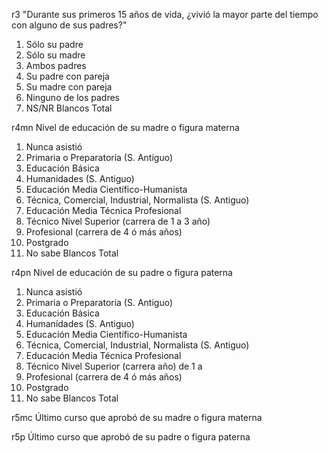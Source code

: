 r3	"Durante sus primeros 15 años de vida,
¿vivió la mayor parte del tiempo con alguno de sus padres?"

1. Sólo su padre
2. Sólo su madre
3. Ambos padres
4. Su padre con pareja
5. Su madre con pareja
6. Ninguno de los padres
9. NS/NR
Blancos
Total

r4mn	Nivel de educación de su madre o figura materna

1. Nunca asistió
5. Primaria o Preparatoria (S. Antiguo)
6. Educación Básica
7. Humanidades (S. Antiguo)
8. Educación Media Científico-Humanista
9. Técnica, Comercial, Industrial, Normalista (S. Antiguo)
10. Educación Media Técnica Profesional
11. Técnico Nivel Superior (carrera de 1 a 3 año)
12. Profesional (carrera de 4 ó más años)
13. Postgrado
99. No sabe
Blancos
Total

r4pn	Nivel de educación de su padre o figura paterna

1. Nunca asistió
5. Primaria o Preparatoria (S. Antiguo)
6. Educación Básica
7. Humanidades (S. Antiguo)
8. Educación Media Científico-Humanista
9. Técnica, Comercial, Industrial, Normalista (S. Antiguo)
10. Educación Media Técnica Profesional
11. Técnico Nivel Superior (carrera año)	de 1 a
12. Profesional (carrera de 4 ó más	años)
13. Postgrado
99. No sabe
Blancos
Total

r5mc	Último curso que aprobó de su madre o figura materna



r5p	Último curso que aprobó de su padre o figura paterna
